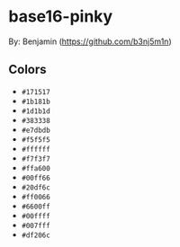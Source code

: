 # base16-pinky

By: Benjamin (https://github.com/b3nj5m1n)

## Colors

* `#171517`
* `#1b181b`
* `#1d1b1d`
* `#383338`
* `#e7dbdb`
* `#f5f5f5`
* `#ffffff`
* `#f7f3f7`
* `#ffa600`
* `#00ff66`
* `#20df6c`
* `#ff0066`
* `#6600ff`
* `#00ffff`
* `#007fff`
* `#df206c`
